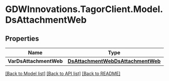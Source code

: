 # GDWInnovations.TagorClient.Model.DsAttachmentWeb

## Properties

Name | Type | Description | Notes
------------ | ------------- | ------------- | -------------
**VarDsAttachmentWeb** | [**DsAttachmentWebDsAttachmentWeb**](DsAttachmentWebDsAttachmentWeb.md) |  | [optional] 

[[Back to Model list]](../README.md#documentation-for-models) [[Back to API list]](../README.md#documentation-for-api-endpoints) [[Back to README]](../README.md)

